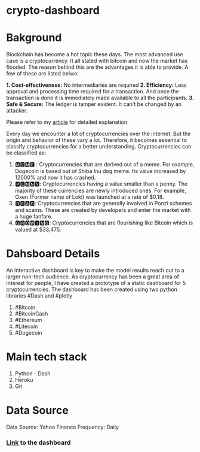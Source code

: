 # crypto-dashboard


# Bakground 
Blockchain has become a hot topic these days. The most advanced use case is a cryptocurrency. It all stated with bitcoin and now the market has flooded. The reason behind this are the advantages it is able to provide. A few of these are listed belwo: 


**1. Cost-effectiveness:** No intermediaries are required
**2. Efficiency:** Less approval and processing time required for a transaction. And once the transaction is done it is immediately made available to all the participants.
**3. Safe & Secure:** The ledger is tamper evident. It can't be changed by an attacker.

Please refer to my [article](https://jyotiyadav99111.medium.com/data-science-and-blockchain-a-bright-future-ahead-29bfe4fb2b56) for detailed explanation. 

Every day we encounter a lot of cryptocurrencies over the internet. But the origin and behavior of these vary a lot. Therefore, it becomes essential to classify cryptocurrencies for a better understanding. Cryptocurrencies can be classified as:
1. 🅼🅴🅼🅴 : Cryptocurrencies that are derived out of a meme. For example, Dogecoin is based out of Shiba Inu dog meme. Its value increased by 12000% and now it has crashed.
2. 🅿🅴🅽🅽🆈: Cryptocurrencies having a value smaller than a penny. The majority of these currencies are newly introduced ones. For example, Oxen (Former name of Loki) was launched at a rate of $0.18.
3. 🅳🅴🅰🅳: Cryptocurrencies that are generally involved in Ponzi schemes and scams. These are created by developers and enter the market with a huge fanfare.
4. 🅶🆁🅾🆆🅸🅽🅶: Cryptocurrencies that are flourishing like Bitcoin which is valued at $33,475.



# Dahsboard Details 
An interactive dashboard is key to make the model results reach out to a larger non-tech audience. As cryptocurrency has been a great area of interest for people, I have created a prototype of a static dashboard for 5 cryptocurrencies. The dashboard has been created using two python libraries #Dash and #plotly
1. #Bitcoin
2. #BitcoinCash
3. #Ethereum
4. #Litecoin
5. #Dogecoin

# Main tech stack
1. Python - Dash 
2. Heroku
3. Git


# Data Source

Data Source: Yahoo Finance
Frequency: Daily

### [Link](https://cryptocurrency-app-dash.herokuapp.com/) to the dashboard
